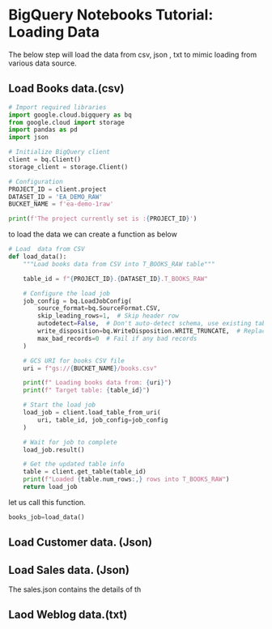 # BigQuery Notebooks Tutorial: Loading Data
The below step will load the data from csv, json , txt to mimic loading from various data source.

## Load Books data.(csv)
```python
# Import required libraries
import google.cloud.bigquery as bq
from google.cloud import storage
import pandas as pd
import json

# Initialize BigQuery client
client = bq.Client()
storage_client = storage.Client()

# Configuration
PROJECT_ID = client.project
DATASET_ID = 'EA_DEMO_RAW'
BUCKET_NAME = f'ea-demo-1raw'

print(f'The project currently set is :{PROJECT_ID}')
```
to load the data we can create a function as below
```python
# Load  data from CSV
def load_data():
    """Load books data from CSV into T_BOOKS_RAW table"""

    table_id = f"{PROJECT_ID}.{DATASET_ID}.T_BOOKS_RAW"

    # Configure the load job
    job_config = bq.LoadJobConfig(
        source_format=bq.SourceFormat.CSV,
        skip_leading_rows=1,  # Skip header row
        autodetect=False,  # Don't auto-detect schema, use existing table schema
        write_disposition=bq.WriteDisposition.WRITE_TRUNCATE,  # Replace existing data
        max_bad_records=0  # Fail if any bad records
    )

    # GCS URI for books CSV file
    uri = f"gs://{BUCKET_NAME}/books.csv"

    print(f" Loading books data from: {uri}")
    print(f" Target table: {table_id}")

    # Start the load job
    load_job = client.load_table_from_uri(
        uri, table_id, job_config=job_config
    )

    # Wait for job to complete
    load_job.result()

    # Get the updated table info
    table = client.get_table(table_id)
    print(f"Loaded {table.num_rows:,} rows into T_BOOKS_RAW")
    return load_job
```
let us call this function.
```python
books_job=load_data()
```

## Load Customer data. (Json)


## Load Sales data. (Json)
The sales.json contains the details of th
## Laod Weblog data.(txt)
